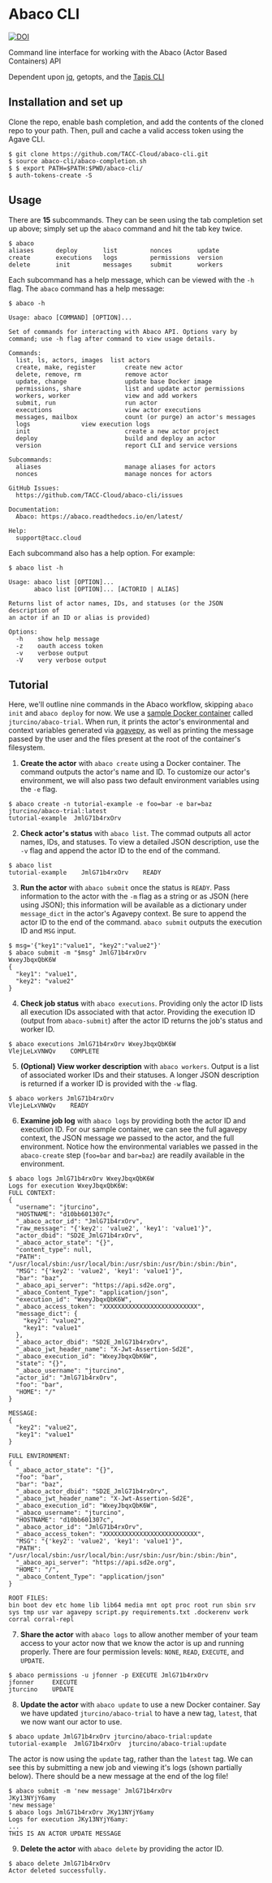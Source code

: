 # Abaco CLI

[![DOI](https://zenodo.org/badge/116715118.svg)](https://zenodo.org/badge/latestdoi/116715118)

Command line interface for working with the Abaco (Actor Based Containers) API

Dependent upon [jq](https://stedolan.github.io/jq/), getopts, and the [Tapis CLI](https://github.com/TACC-Cloud/agave-cli)

## Installation and set up

Clone the repo, enable bash completion, and add the contents of the cloned repo to your path. Then, pull and cache a valid access token using the Agave CLI.
```
$ git clone https://github.com/TACC-Cloud/abaco-cli.git
$ source abaco-cli/abaco-completion.sh
$ $ export PATH=$PATH:$PWD/abaco-cli/
$ auth-tokens-create -S
```

## Usage

There are **15** subcommands. They can be seen using the tab completion set up above; simply set up the `abaco` command and hit the tab key twice.
```
$ abaco
aliases      deploy       list         nonces       update
create       executions   logs         permissions  version
delete       init         messages     submit       workers
```

Each subcommand has a help message, which can be viewed with the `-h` flag.
The `abaco` command has a help message:

```
$ abaco -h

Usage: abaco [COMMAND] [OPTION]...

Set of commands for interacting with Abaco API. Options vary by
command; use -h flag after command to view usage details.

Commands:
  list, ls, actors, images	list actors
  create, make, register        create new actor
  delete, remove, rm            remove actor
  update, change                update base Docker image
  permissions, share            list and update actor permissions
  workers, worker               view and add workers
  submit, run                   run actor
  executions                    view actor executions
  messages, mailbox             count (or purge) an actor's messages
  logs				view execution logs
  init                          create a new actor project
  deploy                        build and deploy an actor
  version                       report CLI and service versions

Subcommands:
  aliases                       manage aliases for actors
  nonces                        manage nonces for actors

GitHub Issues:
  https://github.com/TACC-Cloud/abaco-cli/issues

Documentation:
  Abaco: https://abaco.readthedocs.io/en/latest/

Help:
  support@tacc.cloud
```

Each subcommand also has a help option. For example:

```
$ abaco list -h

Usage: abaco list [OPTION]...
       abaco list [OPTION]... [ACTORID | ALIAS]

Returns list of actor names, IDs, and statuses (or the JSON description of
an actor if an ID or alias is provided)

Options:
  -h	show help message
  -z    oauth access token
  -v	verbose output
  -V    very verbose output
```


## Tutorial

Here, we'll outline nine commands in the Abaco workflow, skipping `abaco init` and `abaco deploy` for now. We use a [sample Docker container](https://hub.docker.com/r/jturcino/abaco-trial/) called `jturcino/abaco-trial`. When run, it prints the actor's environmental and context variables generated via [agavepy](https://github.com/TACC/agavepy), as well as printing the message passed by the user and the files present at the root of the container's filesystem.

1. **Create the actor** with `abaco create` using a Docker container. The command outputs the actor's name and ID. To customize our actor's environment, we will also pass two default environment variables using the `-e` flag.
```
$ abaco create -n tutorial-example -e foo=bar -e bar=baz jturcino/abaco-trial:latest
tutorial-example  JmlG71b4rxOrv
```

2. **Check actor's status** with `abaco list`. The commad outputs all actor names, IDs, and statuses. To view a detailed JSON description, use the `-v` flag and append the actor ID to the end of the command.
```
$ abaco list
tutorial-example    JmlG71b4rxOrv    READY
```

3. **Run the actor** with `abaco submit` once the status is `READY`. Pass information to the actor with the `-m` flag as a string or as JSON (here using JSON); this information will be available as a dictionary under `message_dict` in the actor's Agavepy context. Be sure to append the actor ID to the end of the command. `abaco submit` outputs the execution ID and `MSG` input.
```
$ msg='{"key1":"value1", "key2":"value2"}'
$ abaco submit -m "$msg" JmlG71b4rxOrv
WxeyJbqxQbK6W
{
  "key1": "value1",
  "key2": "value2"
}
```

4. **Check job status** with `abaco executions`. Providing only the actor ID lists all execution IDs associated with that actor. Providing the execution ID (output from `abaco-submit`) after the actor ID returns the job's status and worker ID.
```
$ abaco executions JmlG71b4rxOrv WxeyJbqxQbK6W
VlejLeLxVNWQv    COMPLETE
```

5. **(Optional) View worker description** with `abaco workers`. Output is a list of associated worker IDs and their statuses. A longer JSON description is returned if a worker ID is provided with the `-w` flag.
```
$ abaco workers JmlG71b4rxOrv
VlejLeLxVNWQv    READY
```

6. **Examine job log** with `abaco logs` by providing both the actor ID and execution ID. For our sample container, we can see the full agavepy context, the JSON message we passed to the actor, and the full environment. Notice how the environmental variables we passed in the `abaco-create` step (`foo=bar` and `bar=baz`) are readily available in the environment.
```
$ abaco logs JmlG71b4rxOrv WxeyJbqxQbK6W
Logs for execution WxeyJbqxQbK6W:
FULL CONTEXT:
{
  "username": "jturcino",
  "HOSTNAME": "d10bb601307c",
  "_abaco_actor_id": "JmlG71b4rxOrv",
  "raw_message": "{'key2': 'value2', 'key1': 'value1'}",
  "actor_dbid": "SD2E_JmlG71b4rxOrv",
  "_abaco_actor_state": "{}",
  "content_type": null,
  "PATH": "/usr/local/sbin:/usr/local/bin:/usr/sbin:/usr/bin:/sbin:/bin",
  "MSG": "{'key2': 'value2', 'key1': 'value1'}",
  "bar": "baz",
  "_abaco_api_server": "https://api.sd2e.org",
  "_abaco_Content_Type": "application/json",
  "execution_id": "WxeyJbqxQbK6W",
  "_abaco_access_token": "XXXXXXXXXXXXXXXXXXXXXXXXXX",
  "message_dict": {
    "key2": "value2",
    "key1": "value1"
  },
  "_abaco_actor_dbid": "SD2E_JmlG71b4rxOrv",
  "_abaco_jwt_header_name": "X-Jwt-Assertion-Sd2E",
  "_abaco_execution_id": "WxeyJbqxQbK6W",
  "state": "{}",
  "_abaco_username": "jturcino",
  "actor_id": "JmlG71b4rxOrv",
  "foo": "bar",
  "HOME": "/"
}

MESSAGE:
{
  "key2": "value2",
  "key1": "value1"
}

FULL ENVIRONMENT:
{
  "_abaco_actor_state": "{}",
  "foo": "bar",
  "bar": "baz",
  "_abaco_actor_dbid": "SD2E_JmlG71b4rxOrv",
  "_abaco_jwt_header_name": "X-Jwt-Assertion-Sd2E",
  "_abaco_execution_id": "WxeyJbqxQbK6W",
  "_abaco_username": "jturcino",
  "HOSTNAME": "d10bb601307c",
  "_abaco_actor_id": "JmlG71b4rxOrv",
  "_abaco_access_token": "XXXXXXXXXXXXXXXXXXXXXXXXXX",
  "MSG": "{'key2': 'value2', 'key1': 'value1'}",
  "PATH": "/usr/local/sbin:/usr/local/bin:/usr/sbin:/usr/bin:/sbin:/bin",
  "_abaco_api_server": "https://api.sd2e.org",
  "HOME": "/",
  "_abaco_Content_Type": "application/json"
}

ROOT FILES:
bin boot dev etc home lib lib64 media mnt opt proc root run sbin srv
sys tmp usr var agavepy script.py requirements.txt .dockerenv work
corral corral-repl
```

7. **Share the actor** with `abaco logs` to allow another member of your team access to your actor now that we know the actor is up and running properly. There are four permission levels: `NONE`, `READ`, `EXECUTE`, and `UPDATE`.
```
$ abaco permissions -u jfonner -p EXECUTE JmlG71b4rxOrv
jfonner     EXECUTE
jturcino    UPDATE
```

8. **Update the actor** with `abaco update` to use a new Docker container. Say we have updated `jturcino/abaco-trial` to have a new tag, `latest`, that we now want our actor to use.
```
$ abaco update JmlG71b4rxOrv jturcino/abaco-trial:update
tutorial-example  JmlG71b4rxOrv  jturcino/abaco-trial:update
```
The actor is now using the `update` tag, rather than the `latest` tag. We can see this by submitting a new job and viewing it's logs (shown partially below). There should be a new message at the end of the log file!
```
$ abaco submit -m 'new message' JmlG71b4rxOrv
JKy13NYjY6amy
'new message'
$ abaco logs JmlG71b4rxOrv JKy13NYjY6amy
Logs for execution JKy13NYjY6amy:
...
THIS IS AN ACTOR UPDATE MESSAGE
```

9. **Delete the actor** with `abaco delete` by providing the actor ID.
```
$ abaco delete JmlG71b4rxOrv
Actor deleted successfully.
```
